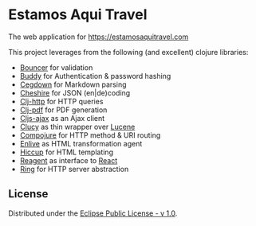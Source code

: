 # Estamos Aqui Travel

The web application for https://estamosaquitravel.com

This project leverages from the following (and excellent) clojure libraries:

* [Bouncer](https://github.com/leonardoborges/bouncer) for validation
* [Buddy](https://github.com/funcool/buddy) for Authentication & password hashing
* [Cegdown](https://github.com/Raynes/cegdown) for Markdown parsing
* [Cheshire](https://github.com/dakrone/cheshire) for JSON (en|de)coding
* [Clj-http](https://github.com/dakrone/clj-http) for HTTP queries
* [Clj-pdf](https://github.com/yogthos/clj-pdf) for PDF generation
* [Cljs-ajax](https://github.com/JulianBirch/cljs-ajax) as an Ajax client
* [Clucy](https://github.com/weavejester/clucy) as thin wrapper over [Lucene](http://lucene.apache.org/)
* [Compojure](https://github.com/weavejester/compojure) for HTTP method & URI routing
* [Enlive](https://github.com/cgrand/enlive) as HTML transformation agent
* [Hiccup](https://github.com/weavejester/hiccup) for HTML templating
* [Reagent](https://github.com/reagent-project/reagent) as interface to [React](https://reactjs.org/)
* [Ring](https://github.com/ring-clojure/ring) for HTTP server abstraction

## License
Distributed under the [Eclipse Public License - v 1.0](https://www.eclipse.org/legal/epl-v10.html).
